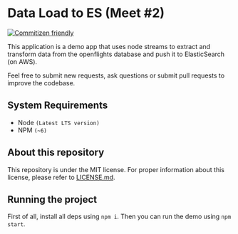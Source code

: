 # Data Load to ES (Meet #2)

[![Commitizen friendly](https://img.shields.io/badge/commitizen-friendly-brightgreen.svg)](http://commitizen.github.io/cz-cli/)

This application is a demo app that uses node streams to extract and transform data from the openflights database and push it to ElasticSearch (on AWS).

Feel free to submit new requests, ask questions or submit pull requests to improve the codebase.

## System Requirements

- Node `(Latest LTS version)`
- NPM `(~6)`

## About this repository

This repository is under the MIT license. For proper information about this license, please refer to [LICENSE.md](https://github.com/zrpaplicacoes/demo-etl-pipeline-elasticsearch/blob/master/LICENSE.md).

## Running the project

First of all, install all deps using `npm i`. Then you can run the demo using `npm start`.
